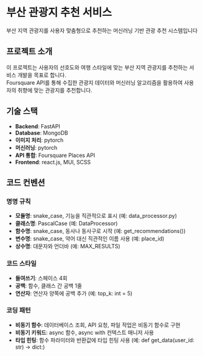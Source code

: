 # 부산 관광지 추천 서비스

부산 지역 관광지를 사용자 맞춤형으로 추천하는 머신러닝 기반 관광 추천 시스템입니다

## 프로젝트 소개

이 프로젝트는 사용자의 선호도와 여행 스타일에 맞는 부산 지역 관광지를 추천하는 서비스 개발을 목표로 합니다.<br>
Foursquare API를 통해 수집한 관광지 데이터와 머신러닝 알고리즘을 활용하여 사용자의 취향에 맞는 관광지를 추천합니다.

## 기술 스택

- **Backend**: FastAPI
- **Database**: MongoDB
- **이미지 처리**: pytorch
- **머신러닝**: pytorch
- **API 통합**: Foursquare Places API
- **Frontend**: react.js, MUI, SCSS

## 코드 컨벤션

### 명명 규칙
- **모듈명**: snake_case, 기능을 직관적으로 표시 (예: data_processor.py)
- **클래스명**: PascalCase (예: DataProcessor)
- **함수명**: snake_case, 동사나 동사구로 시작 (예: get_recommendations())
- **변수명**: snake_case, 약어 대신 직관적인 이름 사용 (예: place_id)
- **상수명**: 대문자와 언더바 (예: MAX_RESULTS)

### 코드 스타일
- **들여쓰기**: 스페이스 4회
- **공백**: 함수, 클래스 간 공백 1줄
- **연산자**: 연산자 양쪽에 공백 추가 (예: top_k: int = 5)

### 코딩 패턴
- **비동기 함수**: 데이터베이스 조회, API 요청, 파일 작업은 비동기 함수로 구현
- **비동기 키워드**: async 함수, async with 컨텍스트 매니저 사용
- **타입 힌팅**: 함수 파라미터와 반환값에 타입 힌팅 사용 (예: def get_data(user_id: str) -> dict:)
